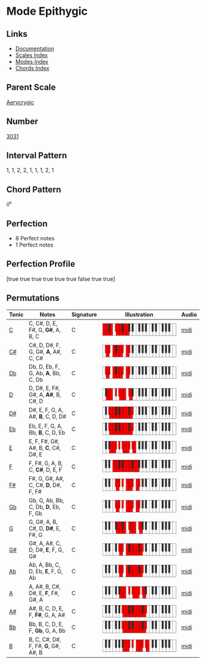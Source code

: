 # Mode Epithygic

## Links

- [Documentation](index.md)
- [Scales Index](Scales.md)
- [Modes Index](Modes.md)
- [Chords Index](Chords.md)

## Parent Scale

[Aerycrygic](ScaleAerycrygic.md)

## Number

[3031](https://ianring.com/musictheory/scales/3031)

## Interval Pattern

1, 1, 2, 2, 1, 1, 1, 2, 1

## Chord Pattern

ii⁰

## Perfection

- 8 Perfect notes
- 1 Perfect notes

## Perfection Profile

[true true true true true true false true true]

## Permutations

| Tonic | Notes | Signature | Illustration | Audio |
|-------|-------|-----------|--------------|-------|
| [C](ModeCNaturalEpithygic.md) | C, C#, D, E, F#, G, **G#**, A, B, C | C | ![CNaturalEpithygic](ModeCNaturalEpithygic.png) | [midi](https://github.com/edipermadi/music/blob/main/docs/ModeCNaturalEpithygic.mid?raw=true) |
| [C#](ModeCSharpEpithygic.md) | C#, D, D#, F, G, G#, **A**, A#, C, C# | C | ![CSharpEpithygic](ModeCSharpEpithygic.png) | [midi](https://github.com/edipermadi/music/blob/main/docs/ModeCSharpEpithygic.mid?raw=true) |
| [Db](ModeDFlatEpithygic.md) | Db, D, Eb, F, G, Ab, **A**, Bb, C, Db | C | ![DFlatEpithygic](ModeDFlatEpithygic.png) | [midi](https://github.com/edipermadi/music/blob/main/docs/ModeDFlatEpithygic.mid?raw=true) |
| [D](ModeDNaturalEpithygic.md) | D, D#, E, F#, G#, A, **A#**, B, C#, D | C | ![DNaturalEpithygic](ModeDNaturalEpithygic.png) | [midi](https://github.com/edipermadi/music/blob/main/docs/ModeDNaturalEpithygic.mid?raw=true) |
| [D#](ModeDSharpEpithygic.md) | D#, E, F, G, A, A#, **B**, C, D, D# | C | ![DSharpEpithygic](ModeDSharpEpithygic.png) | [midi](https://github.com/edipermadi/music/blob/main/docs/ModeDSharpEpithygic.mid?raw=true) |
| [Eb](ModeEFlatEpithygic.md) | Eb, E, F, G, A, Bb, **B**, C, D, Eb | C | ![EFlatEpithygic](ModeEFlatEpithygic.png) | [midi](https://github.com/edipermadi/music/blob/main/docs/ModeEFlatEpithygic.mid?raw=true) |
| [E](ModeENaturalEpithygic.md) | E, F, F#, G#, A#, B, **C**, C#, D#, E | C | ![ENaturalEpithygic](ModeENaturalEpithygic.png) | [midi](https://github.com/edipermadi/music/blob/main/docs/ModeENaturalEpithygic.mid?raw=true) |
| [F](ModeFNaturalEpithygic.md) | F, F#, G, A, B, C, **C#**, D, E, F | C | ![FNaturalEpithygic](ModeFNaturalEpithygic.png) | [midi](https://github.com/edipermadi/music/blob/main/docs/ModeFNaturalEpithygic.mid?raw=true) |
| [F#](ModeFSharpEpithygic.md) | F#, G, G#, A#, C, C#, **D**, D#, F, F# | C | ![FSharpEpithygic](ModeFSharpEpithygic.png) | [midi](https://github.com/edipermadi/music/blob/main/docs/ModeFSharpEpithygic.mid?raw=true) |
| [Gb](ModeGFlatEpithygic.md) | Gb, G, Ab, Bb, C, Db, **D**, Eb, F, Gb | C | ![GFlatEpithygic](ModeGFlatEpithygic.png) | [midi](https://github.com/edipermadi/music/blob/main/docs/ModeGFlatEpithygic.mid?raw=true) |
| [G](ModeGNaturalEpithygic.md) | G, G#, A, B, C#, D, **D#**, E, F#, G | C | ![GNaturalEpithygic](ModeGNaturalEpithygic.png) | [midi](https://github.com/edipermadi/music/blob/main/docs/ModeGNaturalEpithygic.mid?raw=true) |
| [G#](ModeGSharpEpithygic.md) | G#, A, A#, C, D, D#, **E**, F, G, G# | C | ![GSharpEpithygic](ModeGSharpEpithygic.png) | [midi](https://github.com/edipermadi/music/blob/main/docs/ModeGSharpEpithygic.mid?raw=true) |
| [Ab](ModeAFlatEpithygic.md) | Ab, A, Bb, C, D, Eb, **E**, F, G, Ab | C | ![AFlatEpithygic](ModeAFlatEpithygic.png) | [midi](https://github.com/edipermadi/music/blob/main/docs/ModeAFlatEpithygic.mid?raw=true) |
| [A](ModeANaturalEpithygic.md) | A, A#, B, C#, D#, E, **F**, F#, G#, A | C | ![ANaturalEpithygic](ModeANaturalEpithygic.png) | [midi](https://github.com/edipermadi/music/blob/main/docs/ModeANaturalEpithygic.mid?raw=true) |
| [A#](ModeASharpEpithygic.md) | A#, B, C, D, E, F, **F#**, G, A, A# | C | ![ASharpEpithygic](ModeASharpEpithygic.png) | [midi](https://github.com/edipermadi/music/blob/main/docs/ModeASharpEpithygic.mid?raw=true) |
| [Bb](ModeBFlatEpithygic.md) | Bb, B, C, D, E, F, **Gb**, G, A, Bb | C | ![BFlatEpithygic](ModeBFlatEpithygic.png) | [midi](https://github.com/edipermadi/music/blob/main/docs/ModeBFlatEpithygic.mid?raw=true) |
| [B](ModeBNaturalEpithygic.md) | B, C, C#, D#, F, F#, **G**, G#, A#, B | C | ![BNaturalEpithygic](ModeBNaturalEpithygic.png) | [midi](https://github.com/edipermadi/music/blob/main/docs/ModeBNaturalEpithygic.mid?raw=true) |
